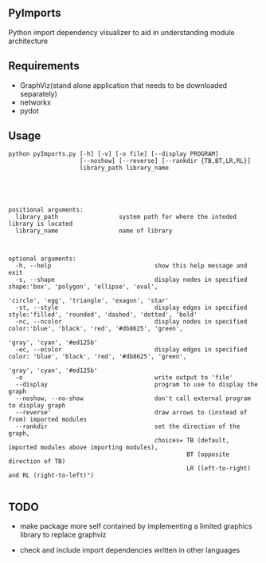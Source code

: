 
PyImports
-----
Python import dependency visualizer to aid in understanding module architecture 



Requirements
-----

* GraphViz(stand alone application that needs to be downloaded separately)
* networkx
* pydot



Usage
-----

```
python pyImports.py [-h] [-v] [-o file] [--display PROGRAM]
                    [--noshow] [--reverse] [--rankdir {TB,BT,LR,RL}]
                    library_path library_name





positional arguments:
  library_path                 system path for where the inteded library is located
  library_name                 name of library
  
  

optional arguments:
  -h, --help                             show this help message and exit
  -s, --shape                            display nodes in specified shape:'box', 'polygon', 'ellipse', 'oval', 
                                                                          'circle', 'egg', 'triangle', 'exagon', 'star'
  -st, --style                           display edges in specified style:'filled', 'rounded', 'dashed', 'dotted', 'bold'
  -nc, --ncolor                          display nodes in specified color:'blue', 'black', 'red', '#db8625', 'green', 
                                                                           'gray', 'cyan', '#ed125b'
  -ec, --ecolor                          display edges in specified color: 'blue', 'black', 'red', '#db8625', 'green', 
                                                                            'gray', 'cyan', '#ed125b'
  -o                                     write output to 'file'
  --display                              program to use to display the graph
  --noshow, --no-show                    don't call external program to display graph
  --reverse'                             draw arrows to (instead of from) imported modules
  --rankdir                              set the direction of the graph,
                                         choices= TB (default, imported modules above importing modules), 
                                                  BT (opposite direction of TB)                                         
                                                  LR (left-to-right) and RL (right-to-left)")
  
```

TODO
-----

* make package more self contained by implementing a limited graphics library to replace graphviz

* check and include import dependencies written in other languages



